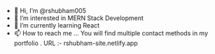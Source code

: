 - 👋 Hi, I’m @rshubham005
- 👀 I’m interested in MERN Stack Development
- 🌱 I’m currently learning React
- 📫 How to reach me ... You will find multiple contact methods in my portfolio . URL :- rshubham-site.netlify.app

<!---
rshubham005/rshubham005 is a ✨ special ✨ repository because its `README.md` (this file) appears on your GitHub profile.
You can click the Preview link to take a look at your changes.
--->
